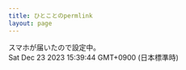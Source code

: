 ```yaml
---
title: ひとことのpermlink
layout: page
---
```

<div class="box" dt="1703313584679">
  スマホが届いたので設定中。
  <div class="content is-small">Sat Dec 23 2023 15:39:44 GMT+0900 (日本標準時)</div>
</div>